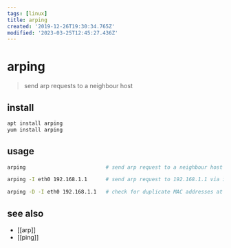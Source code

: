 ```yaml
---
tags: [linux]
title: arping
created: '2019-12-26T19:30:34.765Z'
modified: '2023-03-25T12:45:27.436Z'
---
```


# arping

> send arp requests to a neighbour host 

## install

```sh
apt install arping
yum install arping
```

## usage

```sh
arping                          # send arp request to a neighbour host

arping -I eth0 192.168.1.1      # send arp request to 192.168.1.1 via interface eth0

arping -D -I eth0 192.168.1.1   # check for duplicate MAC addresses at 192.168.1.1 on eth0
```

## see also

- [[arp]]
- [[ping]]
